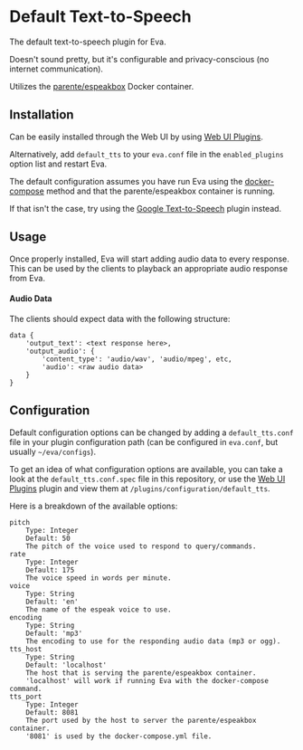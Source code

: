 Default Text-to-Speech
======================

The default text-to-speech plugin for Eva.

Doesn't sound pretty, but it's configurable and privacy-conscious (no internet communication).

Utilizes the [parente/espeakbox](https://github.com/parente/espeakbox) Docker container.

## Installation

Can be easily installed through the Web UI by using [Web UI Plugins](https://github.com/edouardpoitras/eva-web-ui-plugins).

Alternatively, add `default_tts` to your `eva.conf` file in the `enabled_plugins` option list and restart Eva.

The default configuration assumes you have run Eva using the [docker-compose](https://github.com/edouardpoitras/eva#first-steps) method and that the parente/espeakbox container is running.

If that isn't the case, try using the [Google Text-to-Speech](https://github.com/edouardpoitras/eva-google-tts) plugin instead.

## Usage

Once properly installed, Eva will start adding audio data to every response. This can be used by the clients to playback an appropriate audio response from Eva.

#### Audio Data

The clients should expect data with the following structure:

    data {
        'output_text': <text response here>,
        'output_audio': {
            'content_type': 'audio/wav', 'audio/mpeg', etc,
            'audio': <raw audio data>
        }
    }

## Configuration

Default configuration options can be changed by adding a `default_tts.conf` file in your plugin configuration path (can be configured in `eva.conf`, but usually `~/eva/configs`).

To get an idea of what configuration options are available, you can take a look at the `default_tts.conf.spec` file in this repository, or use the [Web UI Plugins](https://github.com/edouardpoitras/eva-web-ui-plugins) plugin and view them at `/plugins/configuration/default_tts`.

Here is a breakdown of the available options:

    pitch
        Type: Integer
        Default: 50
        The pitch of the voice used to respond to query/commands.
    rate
        Type: Integer
        Default: 175
        The voice speed in words per minute.
    voice
        Type: String
        Default: 'en'
        The name of the espeak voice to use.
    encoding
        Type: String
        Default: 'mp3'
        The encoding to use for the responding audio data (mp3 or ogg).
    tts_host
        Type: String
        Default: 'localhost'
        The host that is serving the parente/espeakbox container.
        'localhost' will work if running Eva with the docker-compose command.
    tts_port
        Type: Integer
        Default: 8081
        The port used by the host to server the parente/espeakbox container.
        '8081' is used by the docker-compose.yml file.
